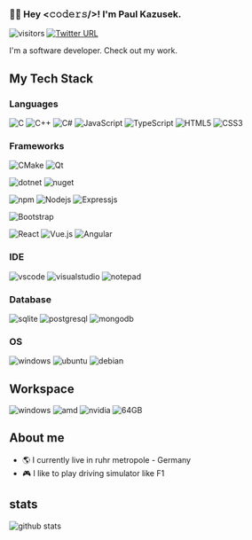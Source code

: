 ### :man_technologist: Hey <𝚌𝚘𝚍𝚎𝚛𝚜/>! I'm Paul Kazusek.

![visitors](https://visitor-badge.glitch.me/badge?page_id=paulkazusek)
[![Twitter URL](https://img.shields.io/twitter/url?label=Paul%20Kazusek&style=social&url=https%3A%2F%2Ftwitter.com%2FPaulKazusek)](https://twitter.com/paulkazusek)


I'm a software developer. Check out my work.

## My Tech Stack

### Languages

![C](https://img.shields.io/badge/C-00599C?style=for-the-badge&logo=c&logoColor=white) 
![C++](https://img.shields.io/badge/C%2B%2B-00599C?style=for-the-badge&logo=c%2B%2B&logoColor=white) 
![C#](https://img.shields.io/badge/C%23-239120?style=for-the-badge&logo=c-sharp&logoColor=white) 
![JavaScript](https://img.shields.io/badge/JavaScript-323330?style=for-the-badge&logo=javascript&logoColor=F7DF1E) 
![TypeScript](https://img.shields.io/badge/TypeScript-007ACC?style=for-the-badge&logo=typescript&logoColor=white) 
![HTML5](https://img.shields.io/badge/HTML5-E34F26?style=for-the-badge&logo=html5&logoColor=white)
![CSS3](https://img.shields.io/badge/CSS3-1572B6?style=for-the-badge&logo=css3&logoColor=white)

### Frameworks

![CMake](https://img.shields.io/badge/CMake-064F8C?style=for-the-badge&logo=cmake&logoColor=white) 
![Qt](https://img.shields.io/badge/Qt-41CD52?style=for-the-badge&logo=qt&logoColor=white) 

<!--
![opengl](https://img.shields.io/badge/OpenGL-FFFFFF?style=for-the-badge&logo=opengl) 
![OpenCV](https://img.shields.io/badge/OpenCV-27338e?style=for-the-badge&logo=OpenCV&logoColor=white) 
-->

![dotnet](https://img.shields.io/badge/.NET-512BD4?style=for-the-badge&logo=dotnet&logoColor=white) 
![nuget](https://img.shields.io/badge/NuGet-004880?style=for-the-badge&logo=nuget&logoColor=white) 

![npm](https://img.shields.io/badge/npm-CB3837?style=for-the-badge&logo=npm&logoColor=white)
![Nodejs](https://img.shields.io/badge/Node.js-43853D?style=for-the-badge&logo=node.js&logoColor=white)
![Expressjs](https://img.shields.io/badge/Express.js-404D59?style=for-the-badge)

![Bootstrap](https://img.shields.io/badge/Bootstrap-563D7C?style=for-the-badge&logo=bootstrap&logoColor=white)

![React](https://img.shields.io/badge/React-20232A?style=for-the-badge&logo=react&logoColor=61DAFB)
![Vue.js](https://img.shields.io/badge/Vue.js-35495E?style=for-the-badge&logo=vue.js&logoColor=4FC08D)
![Angular](https://img.shields.io/badge/Angular-DD0031?style=for-the-badge&logo=angular&logoColor=white)

### IDE

![vscode](https://img.shields.io/badge/Visual_Studio_Code-0078D4?style=for-the-badge&logo=visual%20studio%20code&logoColor=white)
![visualstudio](https://img.shields.io/badge/Visual_Studio-5C2D91?style=for-the-badge&logo=visual%20studio&logoColor=white)
![notepad](https://img.shields.io/badge/Notepad++-90E59A.svg?style=for-the-badge&logo=notepad%2B%2B&logoColor=black)

### Database 

![sqlite](https://img.shields.io/badge/SQLite-07405E?style=for-the-badge&logo=sqlite&logoColor=white)
![postgresql](https://img.shields.io/badge/PostgreSQL-316192?style=for-the-badge&logo=postgresql&logoColor=white)
![mongodb](https://img.shields.io/badge/MongoDB-4EA94B?style=for-the-badge&logo=mongodb&logoColor=white)

### OS

![windows](https://img.shields.io/badge/Windows-0078D6?style=for-the-badge&logo=windows&logoColor=white)
![ubuntu](https://img.shields.io/badge/Ubuntu-E95420?style=for-the-badge&logo=ubuntu&logoColor=white)
![debian](https://img.shields.io/badge/Debian-A81D33?style=for-the-badge&logo=debian&logoColor=white)

## Workspace

![windows](https://img.shields.io/badge/Windows-0078D6?style=for-the-badge&logo=windows&logoColor=white)
![amd](https://img.shields.io/badge/AMD-Ryzen_Threadripper_2950X-ED1C24?style=for-the-badge&logo=amd&logoColor=white)
![nvidia](https://img.shields.io/badge/NVIDIA-GTX1050-76B900?style=for-the-badge&logo=nvidia&logoColor=white)
![64GB](https://img.shields.io/badge/RAM-64GB-%230071C5.svg?&style=for-the-badge&logoColor=white)

<!--
- 👋 Hi, I’m @paulkazusek
- 👀 I’m interested in ...
- 🌱 I’m currently learning modern C++
- 💞️ I’m looking to collaborate on ...
- 📫 How to reach me ...
-->

## About me 

- :earth_americas: I currently live in ruhr metropole - Germany
- :video_game: I like to play driving simulator like F1

## stats

<img src="https://github-readme-stats.vercel.app/api?username=paulkazusek&show_icons=true&theme=gotham" alt="github stats"  />

<!--
<img src="https://github-readme-streak-stats.herokuapp.com?user=paulkazusek&theme=dark" width="48%" />
-->

<!--
![Top Langs](https://github-readme-stats.vercel.app/api/top-langs?username=paulkazusek&layout=compact)
-->

